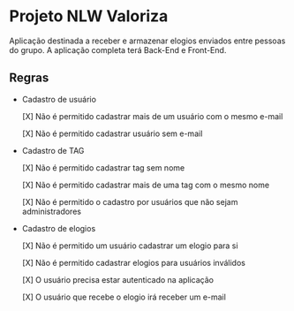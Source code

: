 # Projeto NLW Valoriza
Aplicação destinada a receber e armazenar elogios enviados entre pessoas do grupo.
A aplicação completa terá Back-End e Front-End.

## Regras

- Cadastro de usuário

  [X] Não é permitido cadastrar mais de um usuário com o mesmo e-mail

  [X] Não é permitido cadastrar usuário sem e-mail

- Cadastro de TAG

  [X] Não é permitido cadastrar tag sem nome

  [X] Não é permitido cadastrar mais de uma tag com o mesmo nome

  [X] Não é permitido o cadastro por usuários que não sejam administradores

- Cadastro de elogios

  [X] Não é permitido um usuário cadastrar um elogio para si

  [X] Não é permitido cadastrar elogios para usuários inválidos

  [X] O usuário precisa estar autenticado na aplicação
  
  [X] O usuário que recebe o elogio irá receber um e-mail
